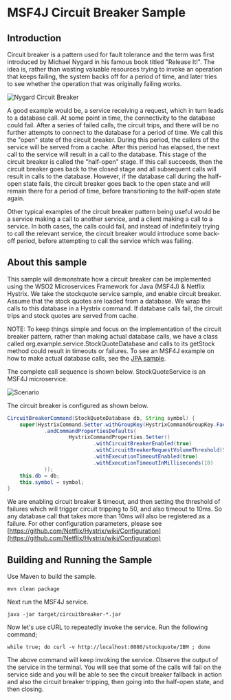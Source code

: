 # MSF4J Circuit Breaker Sample

## Introduction
Circuit breaker is a pattern used for fault tolerance and the term was first introduced by Michael Nygard in his 
famous book titled "Release It!". The idea is, rather than wasting valuable resources trying to invoke an operation 
that keeps failing, the system backs off for a period of time, and later tries to see whether the operation that was 
originally failing works.

![Nygard Circuit Breaker](images/circuit-breaker-state-transition.png) 

A good example would be, a service receiving a request, which in turn leads to a database call. At some point in time, 
the connectivity to the database could fail. After a series of failed calls, the circuit trips, and there will be no 
further attempts to connect to the database for a period of time. We call this the "open" state of the circuit breaker. 
During this period, the callers of the service will be served from a cache. After this period has elapsed, the next 
call to the service will result in a call to the database. This stage of the circuit breaker is called the "half-open" 
stage. If this call succeeds, then the circuit breaker goes back to the closed stage and all subsequent calls will 
result in calls to the database. However, if the database call during the half-open state fails, the circuit breaker 
goes back to the open state and will remain there for a period of time, before transitioning to the half-open state 
again.

Other typical examples of the circuit breaker pattern being useful would be a service making a call to another service, 
and a client making a call to a service. In both cases, the calls could fail, and instead of indefinitely trying to 
call the relevant service, the circuit breaker would introduce some back-off period, before attempting to call the 
service which was failing.

## About this sample

This sample will demonstrate how a circuit breaker can be implemented using the WSO2 Microservices Framework for Java 
(MSF4J) & Netflix Hystrix. We take the stockquote service sample, and enable circuit breaker. Assume that 
the stock quotes are loaded from a database. We wrap the calls to this database in a Hystrix command. 
If database calls fail, the circuit trips and stock quotes are served from cache.

NOTE: To keep things simple and focus on the implementation of the circuit breaker pattern, 
rather than making actual database calls, we have a class called org.example.service.StockQuoteDatabase and calls 
to its getStock method could result in timeouts or failures. To see an MSF4J example on how to make actual database 
calls, see the [JPA sample](../jpa).

The complete call sequence is shown below. StockQuoteService is an MSF4J microservice.

![Scenario](images/scenario.png)

The circuit breaker is configured as shown below.

```java
CircuitBreakerCommand(StockQuoteDatabase db, String symbol) {
    super(HystrixCommand.Setter.withGroupKey(HystrixCommandGroupKey.Factory.asKey("MyGroup"))
            .andCommandPropertiesDefaults(
                    HystrixCommandProperties.Setter()
                            .withCircuitBreakerEnabled(true)
                            .withCircuitBreakerRequestVolumeThreshold(50)
                            .withExecutionTimeoutEnabled(true)
                            .withExecutionTimeoutInMilliseconds(10)
            ));
    this.db = db;
    this.symbol = symbol;
}
```

We are enabling circuit breaker & timeout, and then setting the threshold of failures which will trigger circuit 
tripping to 50, and also timeout to 10ms. So any database call that takes more than 10ms will also be registered as a 
failure. 
For other configuration parameters, please see 
[https://github.com/Netflix/Hystrix/wiki/Configuration](https://github.com/Netflix/Hystrix/wiki/Configuration)

## Building and Running the Sample
Use Maven to build the sample.

```
mvn clean package

```

Next run the MSF4J service.

```
java -jar target/circuitbreaker-*.jar
```
Now let's use cURL to repeatedly invoke the service. Run the following command;

```
while true; do curl -v http://localhost:8080/stockquote/IBM ; done
```

The above command will keep invoking the service. Observe the output of the service in the terminal. 
You will see that some of the calls will fail on the service side and you will be able to see the circuit breaker 
fallback in action and also the circuit breaker tripping, then going into the half-open state, and then closing.

